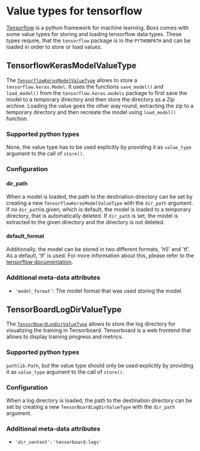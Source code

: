 # Value types for tensorflow

[Tensorflow](https://www.tensorflow.org/) is a python framework for machine learning.
Boxs comes with some value types for storing and loading tensorflow data types. These
types require, that the `tensorflow` package is in the `PYTHONPATH` and can be loaded
in order to store or load values.

## TensorflowKerasModelValueType

The [`TensorflowKerasModelValueType`](../../api/#boxs.tensorflow.TensorflowKerasModelValueType)
allows to store a `tensorflow.keras.Model`. It uses the functions `save_model()` and
`load_model()` from the `tensorflow.keras.models` package to first save the model to
a temporary directory and then store the directory as a Zip archive. Loading the value
goes the other way round, extracting the zip to a temporary directory and then recreate
the model using `load_model()` function.

### Supported python types

None, the value type has to be used explicitly by providing it as `value_type` argument
to the call of `store()`.

### Configuration

#### dir_path

When a model is loaded, the path to the destination directory can be set by creating
a new `TensorflowKerasModelValueType` with the `dir_path` argument. If no `dir_path`is
given, which is default, the model is loaded to a temporary directory, that
is automatically deleted. If `dir_path` is set, the model is extracted to the given
directory and the directory is not deleted.

#### default_format

Additionally, the model can be stored in two different formats, 'h5' and 'tf'. As a
default, 'tf' is used. For more information about this, please refer to the
[tensorflow documentation](https://www.tensorflow.org/guide/keras/save_and_serialize#whole-model_saving_loading).


### Additional meta-data attributes

- `'model_format'`: The model format that was used storing the model.


## TensorBoardLogDirValueType

The [`TensorBoardLogDirValueType`](../../api/#boxs.tensorflow.TensorBoardLogDirValueType)
allows to store the log directory for visualizing the training in Tensorboard.
Tensorboard is a web frontend that allows to display training progress and metrics.

### Supported python types

`pathlib.Path`, but the value type should only be used explicitly by providing it as
`value_type` argument to the call of `store()`.

### Configuration

When a log directory is loaded, the path to the destination directory can be set by creating
a new `TensorBoardLogDirValueType` with the `dir_path` argument.

### Additional meta-data attributes

- `'dir_content'`: `'tensorboard-logs'`
